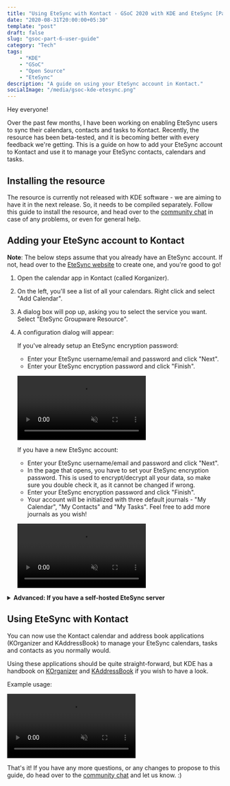 ```yaml
---
title: "Using EteSync with Kontact - GSoC 2020 with KDE and EteSync [Part 6]"
date: "2020-08-31T20:00:00+05:30"
template: "post"
draft: false
slug: "gsoc-part-6-user-guide"
category: "Tech"
tags:
    - "KDE"
    - "GSoC"
    - "Open Source"
    - "EteSync"
description: "A guide on using your EteSync account in Kontact."
socialImage: "/media/gsoc-kde-etesync.png"
---
```


Hey everyone!

Over the past few months, I have been working on enabling EteSync users to sync their calendars, contacts and tasks to Kontact. Recently, the resource has been beta-tested, and it is becoming better with every feedback we're getting. This is a guide on how to add your EteSync account to Kontact and use it to manage your EteSync contacts, calendars and tasks.

## Installing the resource

The resource is currently not released with KDE software - we are aiming to have it in the next release. So, it needs to be compiled separately. Follow this guide to install the resource, and head over to the [community chat](https://www.etesync.com/community-chat/) in case of any problems, or even for general help.

## Adding your EteSync account to Kontact

**Note**: The below steps assume that you already have an EteSync account. If not, head over to the [EteSync website](https://www.etesync.com) to create one, and you're good to go!

1. Open the calendar app in Kontact (called Korganizer).
2. On the left, you'll see a list of all your calendars. Right click and select "Add Calendar".
3. A dialog box will pop up, asking you to select the service you want. Select "EteSync Groupware Resource".
4. A configuration dialog will appear:

    If you've already setup an EteSync encryption password:     
    - Enter your EteSync username/email and password and click "Next". 
    - Enter your EteSync encryption password and click "Finish".

    <video autoplay loop muted playsinline src="/media/Adding an existing EteSync account to Kontact.mp4"></video>

    If you have a new EteSync account: 
    - Enter your EteSync username/email and password and click "Next".
    - In the page that opens, you have to set your EteSync encryption password. This is used to encrypt/decrypt all your data, so make sure you double check it, as it cannot be changed if wrong.
    - Enter your EteSync encryption password and click "Finish".
    - Your account will be initialized with three default journals - "My Calendar", "My Contacts" and "My Tasks". Feel free to add more journals as you wish!

    <video autoplay loop muted playsinline src="/media/Setting up a new EteSync account in Kontact.mp4"></video>

<details>
    <summary>
        <b>Advanced: If you have a self-hosted EteSync server</b>
    </summary>

EteSync is completely open-source and so, you can host your own EteSync server if you prefer to do so. Thanks to the way EteSync is designed, there is very little benefit in running your own instance, however, if you still wish to do so, please [follow the instructions](https://github.com/etesync/server).

After you have sucessfully set up your own instance, and verified it works by connecting to it from the browser, click on the "Advanced Settings" checkbox in the configuration dialog while setting up the resource. Enter the server URL of your self-hosted instance in the text-box that appears. Click on "Next" and follow the remaining steps as mentioned above.

<video autoplay loop muted playsinline src="/media/Using local EteSync server in Kontact.mp4"></video>

</details>

## Using EteSync with Kontact

You can now use the Kontact calendar and address book applications (KOrganizer and KAddressBook) to manage your EteSync calendars, tasks and contacts as you normally would. 

Using these applications should be quite straight-forward, but KDE has a handbook on [KOrganizer](https://docs.kde.org/trunk5/en/pim/korganizer/korganizer.pdf) and [KAddressBook](https://docs.kde.org/trunk5/en/pim/kaddressbook/kaddressbook.pdf) if you wish to have a look. 

Example usage:

<video autoplay loop muted playsinline src="/media/Example EteSync use in Kontact.mp4"></video>

That's it! If you have any more questions, or any changes to propose to this guide, do head over to the [community chat](https://www.etesync.com/community-chat/) and let us know. :)